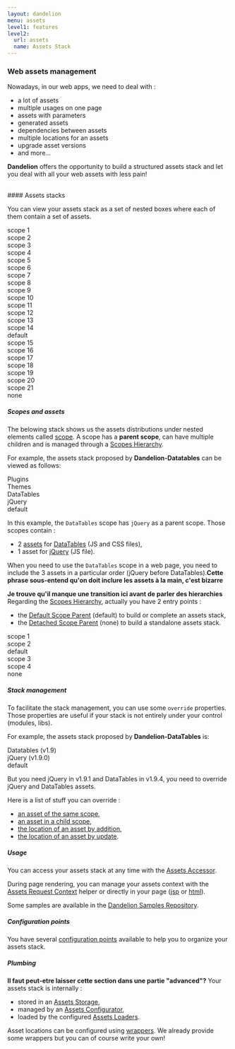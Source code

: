 ```yaml
---
layout: dandelion
menu: assets
level1: features
level2:
  url: assets
  name: Assets Stack
---
```


### Web assets management

Nowadays, in our web apps, we need to deal with :
* a lot of assets
* multiple usages on one page
* assets with parameters
* generated assets
* dependencies between assets
* multiple locations for an assets
* upgrade asset versions
* and more...

**Dandelion** offers the opportunity to build a structured assets stack and let you deal with all your web assets with less pain!

<br/>
#### Assets stacks

You can view your assets stack as a set of nested boxes where each of them contain a set of assets.

<div class="row-fluid show-grid">
    <div class="span12">
        <div class="row-fluid show-grid">
            <div class="span8">
                <div class="row-fluid show-grid">
                    <div class="span4">
                        <div class="row-fluid show-grid">
                            <div class="span12">
                                <div class="row-fluid show-grid">
                                    <div class="span6">scope 1</div>
                                    <div class="span6">scope 2</div>
                                </div>
                                scope 3
                            </div>
                        </div>
                        scope 4
                    </div>
                    <div class="span6">
                        <div class="row-fluid show-grid">
                            <div class="span6">
                                <div class="row-fluid show-grid">
                                    <div class="span6">scope 5</div>
                                    <div class="span6">scope 6</div>
                                </div>
                                scope 7
                            </div>
                            <div class="span6">
                                <div class="row-fluid show-grid">
                                    <div class="span6">scope 8</div>
                                    <div class="span6">scope 9</div>
                                </div>
                                scope 10
                            </div>
                        </div>
                        scope 11
                    </div>
                    <div class="span2">
                        <div class="row-fluid show-grid">
                            <div class="span12">
                                <div class="row-fluid show-grid">
                                    <div class="span12">scope 12</div>
                                </div>
                                scope 13
                            </div>
                        </div>
                        scope 14
                    </div>
                </div>
                default
            </div>
            <div class="span4">
                <div class="row-fluid show-grid">
                    <div class="span12">
                        <div class="row-fluid show-grid">
                            <div class="span6">
                                <div class="row-fluid show-grid">
                                    <div class="span6">scope 15</div>
                                    <div class="span6">scope 16</div>
                                </div>
                                scope 17
                            </div>
                            <div class="span6">
                                <div class="row-fluid show-grid">
                                    <div class="span6">scope 18</div>
                                    <div class="span6">scope 19</div>
                                </div>
                                scope 20
                            </div>
                        </div>
                        scope 21
                    </div>
                </div>
                none
            </div>
        </div>
    </div>
</div>

##### Scopes and assets
The belowing stack shows us the assets distributions under nested elements called [scope](/dandelion/features/assets/bases.html#select.scope).
A scope has a **parent scope**, can have multiple children and is managed through a [Scopes Hierarchy](/dandelion/features/assets/bases.html#select.parent).

For example, the assets stack proposed by **Dandelion-Datatables** can be viewed as follows:
<div class="row-fluid show-grid">
    <div class="span4">
        <div class="row-fluid show-grid">
             <div class="span12">
                <div class="row-fluid show-grid">
                     <div class="span12">
                        <div class="row-fluid show-grid">
                            <div class="span12">
                                <div class="row-fluid show-grid">
                                     <div class="span6">Plugins</div>
                                     <div class="span6">Themes</div>
                                </div>
                                DataTables
                            </div>
                        </div>
                        jQuery
                     </div>
                </div>
                default
             </div>
        </div>
    </div>
</div>

In this example, the `DataTables` scope has `jQuery` as a parent scope.
Those scopes contain :
* 2 [assets](/dandelion/features/assets/bases.html#select.asset) for [DataTables](http://datatables.net/) (JS and CSS files),
* 1 asset for [jQuery](http://jquery.com/) (JS file).

When you need to use the `DataTables` scope in a web page, you need to include the 3 assets in a particular order (jQuery before DataTables).**Cette phrase sous-entend qu'on doit inclure les assets à la main, c'est bizarre**

**Je trouve qu'il manque une transition ici avant de parler des hierarchies**
Regarding the [Scopes Hierarchy](/dandelion/features/assets/bases.html#select.parent), actually you have 2 entry points :
* the [Default Scope Parent](/dandelion/features/assets/bases.html#select.default) (default) to build or complete an assets stack,
* the [Detached Scope Parent](/dandelion/features/assets/bases.html#select.none) (none) to build a standalone assets stack.

<div class="row-fluid show-grid">
    <div class="span8">
        <div class="row-fluid show-grid">
             <div class="span6">
                <div class="row-fluid show-grid">
                     <div class="span6">scope 1</div>
                     <div class="span6">scope 2</div>
                </div>
                default
             </div>
             <div class="span6">
                <div class="row-fluid show-grid">
                     <div class="span6">scope 3</div>
                     <div class="span6">scope 4</div>
                </div>
                none
             </div>
        </div>
    </div>
</div>

##### Stack management
To facilitate the stack management, you can use some `override` properties.
Those properties are useful if your stack is not entirely under your control (modules, libs).

For example, the assets stack proposed by **Dandelion-DataTables** is:
<div class="row-fluid show-grid">
    <div class="span4">
        <div class="row-fluid show-grid">
             <div class="span12">
                <div class="row-fluid show-grid">
                     <div class="span12">
                        <div class="row-fluid show-grid">
                            <div class="span12">
                                Datatables (v1.9)
                            </div>
                        </div>
                        jQuery (v1.9.0)
                     </div>
                </div>
                default
             </div>
        </div>
    </div>
</div>

But you need jQuery in v1.9.1 and DataTables in v1.9.4, you need to override jQuery and DataTables assets.

Here is a list of stuff you can override :
* [an asset of the same scope](/dandelion/features/assets/bases.html#select.override.same),
* [an asset in a child scope](/dandelion/features/assets/bases.html#select.override.child),
* [the location of an asset by addition](/dandelion/features/assets/bases.html#select.locationOverride.add),
* [the location of an asset by update](/dandelion/features/assets/bases.html#select.locationOverride.change).

##### Usage
You can access your assets stack at any time with the [Assets Accessor](/dandelion/features/assets/usages.html).

During page rendering, you can manage your assets context with the [Assets Request Context](/dandelion/features/assets/usages.html) helper or directly in your page ([jsp](/dandelion/ref/jsp/assets.html) or [html](/dandelion/ref/thymeleaf/assets.html)).

Some samples are available in the [Dandelion Samples Repository](https://github.com/dandelion/dandelion-samples).

##### Configuration points
You have several [configuration points](/dandelion/features/assets/configuration.html) available to help you to organize your assets stack.

##### Plumbing
**Il faut peut-etre laisser cette section dans une partie "advanced"?**
Your assets stack is internally :
* stored in an [Assets Storage](/dandelion/features/assets/plumbing.html),
* managed by an [Assets Configurator](/dandelion/features/assets/plumbing.html),
* loaded by the configured [Assets Loaders](/dandelion/features/assets/plumbing.html).

Asset locations can be configured using [wrappers](/dandelion/features/assets/plumbing.html). We already provide some wrappers but you can of course write your own!

<link rel="stylesheet" href="/assets/css/assets_stack.css" />